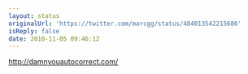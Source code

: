 ```yaml
---
layout: status
originalUrl: 'https://twitter.com/marcgg/status/484013542215680'
isReply: false
date: 2010-11-05 09:46:12
---
```


http://damnyouautocorrect.com/
